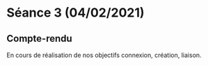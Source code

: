 # Séance 3 (04/02/2021)

## Compte-rendu

En cours de réalisation de nos objectifs connexion, création, liaison.
